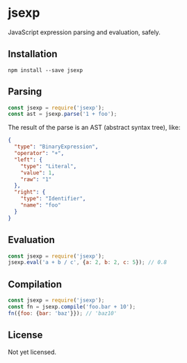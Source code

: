 # jsexp

JavaScript expression parsing and evaluation, safely.

## Installation

```
npm install --save jsexp
```

## Parsing

```javascript
const jsexp = require('jsexp');
const ast = jsexp.parse('1 + foo');
```

The result of the parse is an AST (abstract syntax tree), like:

```json
{
  "type": "BinaryExpression",
  "operator": "+",
  "left": {
    "type": "Literal",
    "value": 1,
    "raw": "1"
  },
  "right": {
    "type": "Identifier",
    "name": "foo"
  }
}
```

## Evaluation

```javascript
const jsexp = require('jsexp');
jsexp.eval('a + b / c', {a: 2, b: 2, c: 5}); // 0.8
```

## Compilation

```javascript
const jsexp = require('jsexp');
const fn = jsexp.compile('foo.bar + 10');
fn({foo: {bar: 'baz'}}); // 'baz10'
```

## License

Not yet licensed.

